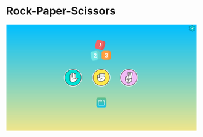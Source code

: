 # Rock-Paper-Scissors
<picture>
 <img alt="main-page" src="development/GamaplayPage.png ">
</picture>
